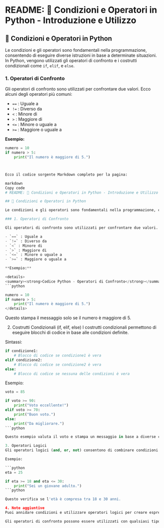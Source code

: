 # README: 🎯 Condizioni e Operatori in Python - Introduzione e Utilizzo

## 🚦 Condizioni e Operatori in Python

Le condizioni e gli operatori sono fondamentali nella programmazione, consentendo di eseguire diverse istruzioni in base a determinate situazioni. In Python, vengono utilizzati gli operatori di confronto e i costrutti condizionali come `if`, `elif`, e `else`.

### 1. Operatori di Confronto

Gli operatori di confronto sono utilizzati per confrontare due valori. Ecco alcuni degli operatori più comuni:

- `==` : Uguale a
- `!=` : Diverso da
- `<` : Minore di
- `>` : Maggiore di
- `<=` : Minore o uguale a
- `>=` : Maggiore o uguale a

**Esempio:**
```python
numero = 10
if numero > 5:
    print("Il numero è maggiore di 5.")



Ecco il codice sorgente Markdown completo per la pagina:

markdown
Copy code
# README: 🎯 Condizioni e Operatori in Python - Introduzione e Utilizzo

## 🚦 Condizioni e Operatori in Python

Le condizioni e gli operatori sono fondamentali nella programmazione, consentendo di eseguire diverse istruzioni in base a determinate situazioni. In Python, vengono utilizzati gli operatori di confronto e i costrutti condizionali come `if`, `elif`, e `else`.

### 1. Operatori di Confronto

Gli operatori di confronto sono utilizzati per confrontare due valori. Ecco alcuni degli operatori più comuni:

- `==` : Uguale a
- `!=` : Diverso da
- `<` : Minore di
- `>` : Maggiore di
- `<=` : Minore o uguale a
- `>=` : Maggiore o uguale a

**Esempio:**

<details>
<summary><strong>Codice Python - Operatori di Confronto</strong></summary>
```python

numero = 10
if numero > 5:
    print("Il numero è maggiore di 5.")
</details>
```

Questo stampa il messaggio solo se il numero è maggiore di 5.

2. Costrutti Condizionali (if, elif, else)
I costrutti condizionali permettono di eseguire blocchi di codice in base alle condizioni definite.

Sintassi:

```python
if condizione1:
    # Blocco di codice se condizione1 è vera
elif condizione2:
    # Blocco di codice se condizione2 è vera
else:
    # Blocco di codice se nessuna delle condizioni è vera
```

Esempio:

```python
voto = 85

if voto >= 90:
    print("Voto eccellente!")
elif voto >= 70:
    print("Buon voto.")
else:
    print("Da migliorare.")
```python

Questo esempio valuta il voto e stampa un messaggio in base a diverse condizioni.

3. Operatori Logici
Gli operatori logici (and, or, not) consentono di combinare condizioni multiple.

Esempio:

```python
eta = 25

if eta >= 18 and eta <= 30:
    print("Sei un giovane adulto.")
```python

Questo verifica se l'età è compresa tra 18 e 30 anni.

4. Note aggiuntive
Puoi annidare condizioni e utilizzare operatori logici per creare espressioni complesse.

Gli operatori di confronto possono essere utilizzati con qualsiasi tipo di dato confrontabile.